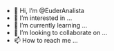 - 👋 Hi, I’m @EuderAnalista
- 👀 I’m interested in ...
- 🌱 I’m currently learning ...
- 💞️ I’m looking to collaborate on ...
- 📫 How to reach me ...

<!---
EuderAnalista/EuderAnalista is a ✨ special ✨ repository because its `README.md` (this file) appears on your GitHub profile.
You can click the Preview link to take a look at your changes.
--->
